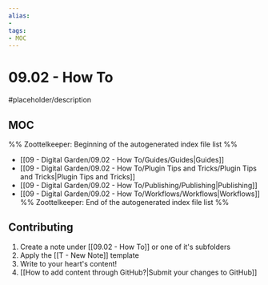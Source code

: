 ```yaml
---
alias:
- 
tags:
- MOC
---
```


# 09.02 - How To

#placeholder/description

## MOC

%% Zoottelkeeper: Beginning of the autogenerated index file list  %%
- [[09 - Digital Garden/09.02 - How To/Guides/Guides|Guides]]
- [[09 - Digital Garden/09.02 - How To/Plugin Tips and Tricks/Plugin Tips and Tricks|Plugin Tips and Tricks]]
- [[09 - Digital Garden/09.02 - How To/Publishing/Publishing|Publishing]]
- [[09 - Digital Garden/09.02 - How To/Workflows/Workflows|Workflows]]
%% Zoottelkeeper: End of the autogenerated index file list  %%

## Contributing

1. Create a note under [[09.02 - How To]] or one of it's subfolders
2. Apply the [[T - New Note]] template
3. Write to your heart's content!
4. [[How to add content through GitHub?|Submit your changes to GitHub]]

